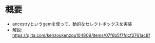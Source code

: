# 概要

- ancestryというgemを使って、動的なセレクトボックスを実装
- 解説: https://qiita.com/kenzoukenzou104809/items/07f6b5f7fdcf2761ac8f


